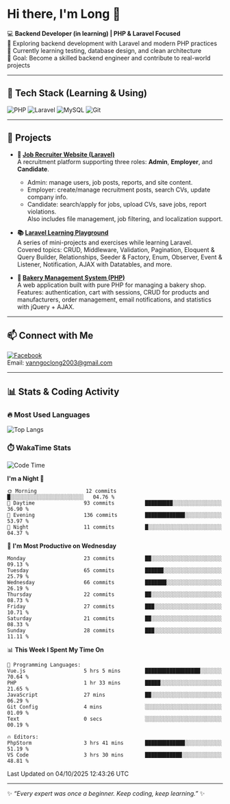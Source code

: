 # Hi there, I'm Long 👋

💻 **Backend Developer (in learning) | PHP & Laravel Focused**  
🚀 Exploring backend development with Laravel and modern PHP practices  
🌱 Currently learning testing, database design, and clean architecture  
🎯 Goal: Become a skilled backend engineer and contribute to real-world projects  

---

## 🔧 Tech Stack (Learning & Using)
![PHP](https://img.shields.io/badge/PHP-777BB4?style=for-the-badge&logo=php&logoColor=white)
![Laravel](https://img.shields.io/badge/Laravel-FF2D20?style=for-the-badge&logo=laravel&logoColor=white)
![MySQL](https://img.shields.io/badge/MySQL-005C84?style=for-the-badge&logo=mysql&logoColor=white)
![Git](https://img.shields.io/badge/Git-F05032?style=for-the-badge&logo=git&logoColor=white)

---

## 🚀 Projects

- **💼 [Job Recruiter Website (Laravel)](https://github.com/ngoclong712/web_moi_gioi_viec_lam)**  
  A recruitment platform supporting three roles: **Admin**, **Employer**, and **Candidate**.  
  - Admin: manage users, job posts, reports, and site content.  
  - Employer: create/manage recruitment posts, search CVs, update company info.  
  - Candidate: search/apply for jobs, upload CVs, save jobs, report violations.  
  Also includes file management, job filtering, and localization support.

- **📚 [Laravel Learning Playground](https://github.com/ngoclong712/web_laravel)**  
  A series of mini-projects and exercises while learning Laravel.  
  Covered topics: CRUD, Middleware, Validation, Pagination, Eloquent & Query Builder, Relationships, Seeder & Factory, Enum, Observer, Event & Listener, Notification, AJAX with Datatables, and more.  

- **🍞 [Bakery Management System (PHP)](https://github.com/ngoclong712/Bakery_Management_System)**  
  A web application built with pure PHP for managing a bakery shop.  
  Features: authentication, cart with sessions, CRUD for products and manufacturers, order management, email notifications, and statistics with jQuery + AJAX.    

---

## 📫 Connect with Me
[![Facebook](https://img.shields.io/badge/Facebook-1877F2?style=for-the-badge&logo=facebook&logoColor=white)](https://facebook.com/vanngoclong712)    
Email: vanngoclong2003@gmail.com

---

## 📊 Stats & Coding Activity

### 🔥 Most Used Languages
![Top Langs](https://github-readme-stats.vercel.app/api/top-langs/?username=ngoclong712&layout=compact&theme=radical)

### ⏱️ WakaTime Stats
<!--START_SECTION:waka-->
![Code Time](http://img.shields.io/badge/Code%20Time-54%20hrs%2054%20mins-blue)

**I'm a Night 🦉** 

```text
🌞 Morning                12 commits          █░░░░░░░░░░░░░░░░░░░░░░░░   04.76 % 
🌆 Daytime                93 commits          █████████░░░░░░░░░░░░░░░░   36.90 % 
🌃 Evening                136 commits         █████████████░░░░░░░░░░░░   53.97 % 
🌙 Night                  11 commits          █░░░░░░░░░░░░░░░░░░░░░░░░   04.37 % 
```
📅 **I'm Most Productive on Wednesday** 

```text
Monday                   23 commits          ██░░░░░░░░░░░░░░░░░░░░░░░   09.13 % 
Tuesday                  65 commits          ██████░░░░░░░░░░░░░░░░░░░   25.79 % 
Wednesday                66 commits          ███████░░░░░░░░░░░░░░░░░░   26.19 % 
Thursday                 22 commits          ██░░░░░░░░░░░░░░░░░░░░░░░   08.73 % 
Friday                   27 commits          ███░░░░░░░░░░░░░░░░░░░░░░   10.71 % 
Saturday                 21 commits          ██░░░░░░░░░░░░░░░░░░░░░░░   08.33 % 
Sunday                   28 commits          ███░░░░░░░░░░░░░░░░░░░░░░   11.11 % 
```


📊 **This Week I Spent My Time On** 

```text
💬 Programming Languages: 
Vue.js                   5 hrs 5 mins        ██████████████████░░░░░░░   70.64 % 
PHP                      1 hr 33 mins        █████░░░░░░░░░░░░░░░░░░░░   21.65 % 
JavaScript               27 mins             ██░░░░░░░░░░░░░░░░░░░░░░░   06.29 % 
Git Config               4 mins              ░░░░░░░░░░░░░░░░░░░░░░░░░   01.09 % 
Text                     0 secs              ░░░░░░░░░░░░░░░░░░░░░░░░░   00.19 % 

🔥 Editors: 
PhpStorm                 3 hrs 41 mins       █████████████░░░░░░░░░░░░   51.19 % 
VS Code                  3 hrs 30 mins       ████████████░░░░░░░░░░░░░   48.81 % 
```


 Last Updated on 04/10/2025 12:43:26 UTC
<!--END_SECTION:waka-->


---

✨ *“Every expert was once a beginner. Keep coding, keep learning.”* ✨
<!--
**ngoclong712/ngoclong712** is a ✨ _special_ ✨ repository because its `README.md` (this file) appears on your GitHub profile.

Here are some ideas to get you started:

![Long's GitHub stats](https://github-readme-stats.vercel.app/api?username=ngoclong712&show_icons=true&theme=radical)  
- 🔭 I’m currently working on ...
- 🌱 I’m currently learning ...
- 👯 I’m looking to collaborate on ...
- 🤔 I’m looking for help with ...
- 💬 Ask me about ...
- 📫 How to reach me: ...
- 😄 Pronouns: ...
- ⚡ Fun fact: ...
-->
